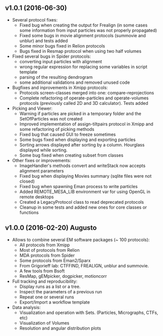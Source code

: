 
## v1.0.1 (2016-06-30) 

- Several protocol fixes:
   - Fixed bug when creating the output for Frealign (in some cases some information from input particles was not properly propagated)
   - Fixed some bugs in movie alignment protocols (summovie and unblur) and tests added
   - Some minor bugs fixed in Relion protocols
   - Bugs fixed in Resmap protocol when using two half volumes
- Fixed several bugs in Spider protocols: 
   - converting input particles with alignment 
   - wrong regular expression for replacing some variables in script template
   - parsing of the resulting dendrogram
   - some additional validations and removed unused code
- Bugfixes and inprovements in Xmipp protocols:
   - Protocols screen-classes merged into one: compare-reprojections
   - Complete refactoring of operate-particles and operate-volumes protocols (previously called 2D and 3D calculator). Tests added
- Picking and Viewer: 
   - Warning if particles are picked in a temporary folder and the SetOfParticles was not created
   - Improved implementation of assign-tiltpairs protocol in Xmipp and some refactoring of picking methods
   - Fixed bug that caused GUI to freeze sometimes
   - Some bugs fixed when displaying and exporting particles
   - Sorting arrows displayed after sorting by a column. Hourglass displayed while sorting.
   - Some bug fixed when creating subset from classes
- Other fixes or improvements:
   - ImageHandler's methods convert and writeStack now accepts alignment parameters
   - Fixed bug when displaying Movies summary (sqlite files were not closed)
   - Fixed bug when spawning Eman process to write particles
   - Added REMOTE_MESA_LIB environment var for using OpenGL in remote desktops
   - Created a LegacyProtocol class to read deprecated protocols
   - Cleanup in some tests and added new ones for core classes or functions

## v1.0.0 (2016-02-20) Augusto

- Allows to combine several EM software packages (~ 100 protocols):
  - All protocols from Xmipp 
  - Most of protocols from Relion
  - MDA protocols from Spider
  - Some protocols from Eman2/Sparx
  - From Grigorieff lab: CTFFIND, FREALIGN, unblur and summovie.
  - A few tools from Bsoft
  - ResMap, gEMpicker, dogpicker, motioncorr
- Full tracking and reproducibility:
  - Display runs as a list or a tree.
  - Inspect the parameters of a previous run
  - Repeat one or several runs
  - Export/Import a workflow template
- Data analysis:
  - Visualization and operation with Sets. (Particles, Micrographs, CTFs, etc)
  - Visualization of Volumes
  - Resolution and angular distribution plots
